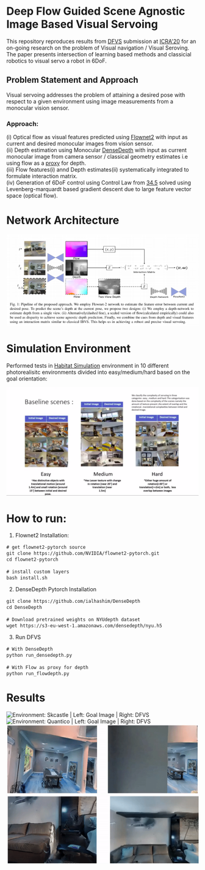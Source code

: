 # Deep Flow Guided Scene Agnostic Image Based Visual Servoing 

This repository reproduces results from [DFVS](https://arxiv.org/abs/2003.03766) submission at [ICRA'20](https://www.icra2020.org/) for an on-going research on the problem of Visual navigation / Visual Seroving. The paper presents intersection of learning based methods and classicial robotics to visual servo a robot in 6DoF.


## Problem Statement and Approach

Visual servoing addresses the problem of attaining a desired pose with respect to a given environment using image
measurements from a monocular vision sensor.

### Approach:

(i) Optical flow as visual features predicted using [Flownet2](https://github.com/NVIDIA/flownet2-pytorch) with input as current and desired monocular images from vision sensor.  
(ii) Depth estimation using Monocular [DenseDepth](https://github.com/ialhashim/DenseDepth) with input as current monocular image from camera sensor / classical geometry estimates i.e using flow as a [proxy](http://stanford.edu/class/ee367/Winter2017/pan_ee367_win17_report.pdf) for depth.   
(iii) Flow features(i) annd Depth estimates(ii) systematically integrated to formulate interaction matrix.  
(iv) Generation of 6DoF control using Control Law from [34.5](https://hal.inria.fr/hal-01355384/document) solved using Levenberg-marquardt based gradient descent due to large feature vector space (optical flow).  


# Network Architecture
![Network Architecture](/media/network.png "DFVS Network Architecture")

# Simulation Environment

Performed tests in [Habitat Simulation](https://github.com/facebookresearch/habitat-sim/tree/master/habitat_sim) environment in 10 different photorealisitc environments divided into easy/medium/hard based on the goal orientation:

![Habitat Environments](/media/dataset.png "Habitat Environments")

# How to run:
1. Flownet2 Installation:
```
# get flownet2-pytorch source
git clone https://github.com/NVIDIA/flownet2-pytorch.git
cd flownet2-pytorch

# install custom layers
bash install.sh
```

2. DenseDepth Pytorch Installation
```
git clone https://github.com/ialhashim/DenseDepth
cd DenseDepth

# Download pretrained weights on NYUdepth dataset
wget https://s3-eu-west-1.amazonaws.com/densedepth/nyu.h5
```

3. Run DFVS
```
# With DenseDepth
python run_densedepth.py

# With Flow as proxy for depth
python run_flowdepth.py
```

# Results

![Environment: Skcastle | Left: Goal Image | Right: DFVS ](/media/skcastle.gif)
![Environment: Quantico | Left: Goal Image | Right: DFVS ](/media/quantico.gif)
![Environment: Ballou | Left: Goal Image | Right: DFVS ](/media/ballou.gif)
![Environment: Mesic | Left: Goal Image | Right: DFVS ](/media/mesic.gif)

